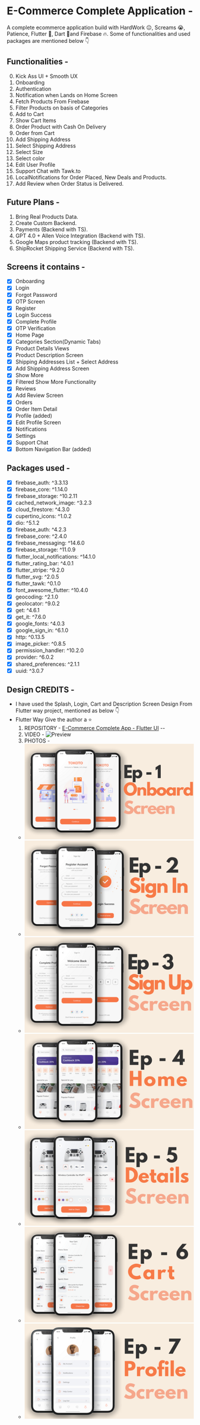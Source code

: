 
# E-Commerce Complete Application -

A complete ecommerce application build with HardWork 😐, Screams 😭, Patience, Flutter 🤘, Dart 📝and Firebase 🔥.
Some of functionalities and used packages are mentioned below 👇

## Functionalities -

0. Kick Ass UI + Smooth UX
1. Onboarding
2. Authentication
3. Notification when Lands on Home Screen
4. Fetch Products From Firebase
5. Filter Products on basis of Categories
6. Add to Cart
7. Show Cart Items
8. Order Product with Cash On Delivery
9. Order from Cart
10. Add Shipping Address
11. Select Shipping Address
12. Select Size
13. Select color
14. Edit User Profile
15. Support Chat with Tawk.to
16. LocalNotifications for Order Placed, New Deals and Products.
17. Add Review when Order Status is Delivered.

## Future Plans -

1. Bring Real Products Data.
2. Create Custom Backend.
3. Payments (Backend with TS).
4. GPT 4.0 + Allen Voice Integration (Backend with TS).
5. Google Maps product tracking (Backend with TS).
6. ShipRocket Shipping Service (Backend with TS).

## Screens it contains -

- [x] Onboarding
- [x] Login
- [x] Forgot Password
- [x] OTP Screen
- [x] Register
- [x] Login Success
- [x] Complete Profile
- [x] OTP Verification
- [x] Home Page
- [x] Categories Section(Dynamic Tabs)
- [x] Product Details Views
- [x] Product Description Screen
- [x] Shipping Addresses List + Select Address
- [x] Add Shipping Address Screen  
- [x] Show More
- [x] Filtered Show More Functionality
- [x] Reviews
- [x] Add Review Screen  
- [x] Orders
- [x] Order Item Detail
- [x] Profile (added)
- [x] Edit Profile Screen
- [x] Notifications
- [x] Settings
- [x] Support Chat 
- [x] Bottom Navigation Bar (added)

## Packages used -

- [x]  firebase_auth: ^3.3.13
- [x]  firebase_core: ^1.14.0
- [x]  firebase_storage: ^10.2.11
- [x]  cached_network_image: ^3.2.3
- [x]  cloud_firestore: ^4.3.0
- [x]  cupertino_icons: ^1.0.2
- [x]  dio: ^5.1.2
- [x]  firebase_auth: ^4.2.3
- [x]  firebase_core: ^2.4.0
- [x]  firebase_messaging: ^14.6.0
- [x]  firebase_storage: ^11.0.9
- [x]  flutter_local_notifications: ^14.1.0
- [x]  flutter_rating_bar: ^4.0.1
- [x]  flutter_stripe: ^9.2.0
- [x]  flutter_svg: ^2.0.5
- [x]  flutter_tawk: ^0.1.0
- [x]  font_awesome_flutter: ^10.4.0
- [x]  geocoding: ^2.1.0
- [x]  geolocator: ^9.0.2
- [x]  get: ^4.6.1
- [x]  get_it: ^7.6.0
- [x]  google_fonts: ^4.0.3
- [x]  google_sign_in: ^6.1.0
- [x]  http: ^0.13.5
- [x]  image_picker: ^0.8.5
- [x]  permission_handler: ^10.2.0
- [x]  provider: ^6.0.2
- [x]  shared_preferences: ^2.1.1
- [x]  uuid: ^3.0.7

## Design CREDITS -

- I have used the Splash, Login, Cart and Description Screen Design From Flutter way project, mentioned as below 👇
- Flutter Way Give the author a ⭐
  1. REPOSITORY - [E-Commerce Complete App - Flutter UI](https://github.com/abuanwar072/E-commerce-Complete-Flutter-UI) --  
  2. VIDEO - ![Preview](/intro.gif)
  3. PHOTOS -
    - ![Preview](/photos/1.png)
    - ![Preview](/photos/2.png)
    - ![Preview](/photos/3.png)
    - ![Preview](/photos/4.png)
    - ![Preview](/photos/5.png)
    - ![Preview](/photos/6.png)
    - ![Preview](/photos/7.png)
